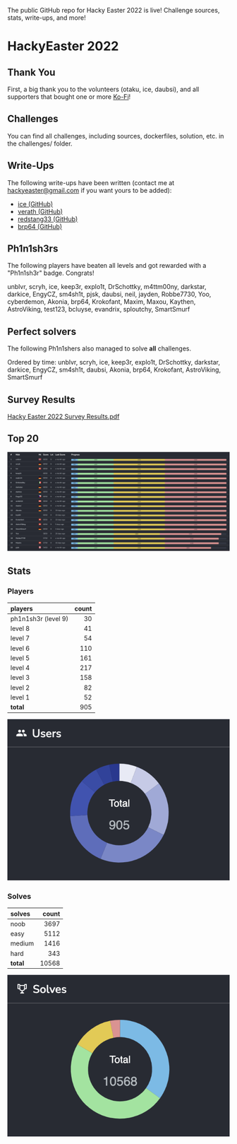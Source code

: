 

The public GitHub repo for Hacky Easter 2022 is live! Challenge sources, stats, write-ups, and more! 


# HackyEaster 2022

## Thank You
First, a big thank you to the volunteers (otaku, ice, daubsi), and all supporters that bought one or more [Ko-Fi](https://ko-fi.com/hackyeaster)!

## Challenges
You can find all challenges, including sources, dockerfiles, solution, etc. in the challenges/ folder.

## Write-Ups
The following write-ups have been written (contact me at hackyeaster@gmail.com if you want yours to be added):
- [ice (GitHub)](https://github.com/InverseIntegral/ctf_writeups/tree/master/hackyeaster_2022#hacky-easter-2022)
- [verath (GitHub)](https://github.com/verath/hacky-easter-22)
- [redstang33 (GitHub)](https://github.com/redstang33/CTF/tree/main/hacky-easter-2022)
- [brp64 (GitHub)](https://github.com/tbrup/ctf-writeups/blob/main/HackyEaster/he2022/solution.pdf)

## Ph1n1sh3rs
The following players have beaten all levels and got rewarded with a "Ph1n1sh3r" badge. Congrats!

unblvr, scryh, ice, keep3r, explo1t, DrSchottky, m4ttm00ny, darkstar, darkice, EngyCZ, sm4sh1t, pjsk, daubsi, neil, jayden, Robbe7730, Yoo, cyberdemon, Akonia, brp64, Krokofant, Maxim, Maxou, Kaythen, AstroViking, test123, bcluyse, evandrix, sploutchy, SmartSmurf

## Perfect solvers
The following Ph1n1shers also managed to solve **all** challenges.

Ordered by time: unblvr, scryh, ice, keep3r, explo1t, DrSchottky, darkstar, darkice, EngyCZ, sm4sh1t, daubsi, Akonia, brp64, Krokofant, AstroViking, SmartSmurf

## Survey Results
[Hacky Easter 2022 Survey Results.pdf](docs/Hacky%20Easter%202022%20Survey%20Results.pdf "Survey Results PDF")

## Top 20
![top 20](images/top20.png "Top 20")

## Stats
### Players
| players | count |
| :- | -: |
| ph1n1sh3r (level 9) | 30 |
| level 8 | 41 |
| level 7 | 54 |
| level 6 | 110 |
| level 5 | 161 |
| level 4 | 217 |
| level 3 | 158 |
| level 2 | 82 |
| level 1 | 52 |
| **total** | 905 |

![players by level](images/users.png "Players by Level")

### Solves
| solves | count |
| :- | -: |
| noob | 3697 |
| easy | 5112 |
| medium | 1416 |
| hard | 343 |
| **total** | 10568 |

![solves by difficulty](images/solves.png "Solves by Difficulty")
